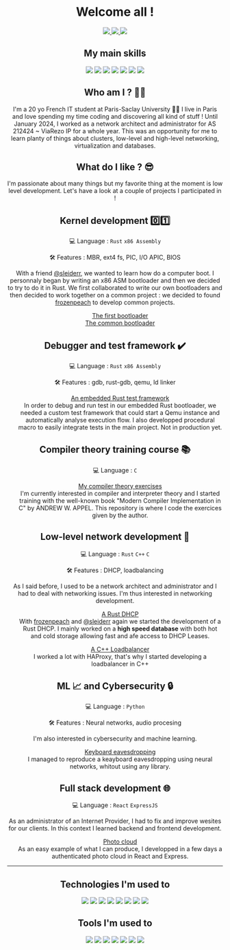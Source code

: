 <h1 align="center" >Welcome all !</h1>

<p align="center">
  <a href="https://www.linkedin.com/in/raphaël-faure">
  <img src="https://img.shields.io/badge/linkedin-%230077B5.svg?style=for-the-badge&logo=linkedin&logoColor=white" >
  </a>
  <a href="https://twitter.com/raphFaur">
  <img src="https://img.shields.io/badge/X-%23000000.svg?style=for-the-badge&logo=X&logoColor=white" >
  </a>
  <a href="https://t.me/fwsub">
  <img src="https://img.shields.io/badge/Telegram-2CA5E0?style=for-the-badge&logo=telegram&logoColor=white" >
  </a>
</p>

<h2 align="center" > My main skills </h2>
<p align="center">
  <img src="https://img.shields.io/badge/c-%2300599C.svg?style=for-the-badge&logo=c&logoColor=white" />
  <img src="https://img.shields.io/badge/Python-14354C?style=for-the-badge&logo=python&logoColor=white" />
  <img src="https://img.shields.io/badge/rust-%23000000.svg?style=for-the-badge&logo=rust&logoColor=white" />
  <img src="https://img.shields.io/badge/assembly%20script-%23000000.svg?style=for-the-badge&logo=assemblyscript&logoColor=white"/>
  <img src="https://img.shields.io/badge/javascript-%23323330.svg?style=for-the-badge&logo=javascript&logoColor=%23F7DF1E"/>
  <img src="https://img.shields.io/badge/c++-%2300599C.svg?style=for-the-badge&logo=c%2B%2B&logoColor=white" />
  <img src="https://img.shields.io/badge/Qiskit-%236929C4.svg?style=for-the-badge&logo=Qiskit&logoColor=white" />
</p>

<h2 align="center" >Who am I ? 🧑‍💻 </h2>
<p align="center">
I'm a 20 yo French IT student at Paris-Saclay University 👨‍🎓 I live in Paris and love spending my time coding and discovering all kind of stuff !
Until January 2024, I worked as a network architect and administrator for AS 212424 ~ ViaRezo IP for a whole year. This was an opportunity for me to learn planty of things about clusters, low-level and high-level networking, virtualization and databases.
</p>


<h2 align="center" > What do I like ? 😎 </h2>
<p align="center">
I'm passionate about many things but my favorite thing at the moment is low level development. Let's have a look at a couple of projects I participated in !
</p>

<!-- 
Kernel dev
-->

<h2 align="center" > Kernel development 0️⃣1️⃣ </h2> 
<p align="center" > 💻 Language : <code>Rust</code> <code>x86 Assembly</code> </p> 
<p align="center" > 🛠️ Features : MBR, ext4 fs, PIC, I/O APIC, BIOS </p> 
<p align="center">
With a friend <a href="https://github.com/sleiderr">@sleiderr</a>, we wanted to learn how do a computer boot. I personnaly began by writing an x86 ASM bootloader and then we decided to try to do it in Rust. We first collaborated to write our own bootloaders and then decided to work together on a common project : we decided to found <a href="https://github.com/frozenpeach-dev">frozenpeach</a> to develop common projects.
</p>
<ul list-style-type="none" align="center">
  <a href = "https://github.com/raphfaur/bootloader" > The first bootloader </a> <br/>
  <a href = "https://github.com/frozenpeach-dev/bootloader" > The common bootloader </a>
</ul>

<!-- 
Debugger
-->

<h2 align="center" > Debugger and test framework ✔️ </h2> 
<p align="center" > 💻 Language : <code>Rust</code> <code>x86 Assembly</code> </p> 
<p align="center" > 🛠️ Features : gdb, rust-gdb, qemu, ld linker</p> 

<ul list-style-type="none" align="center">
  <p>
    <a href = "https://github.com/frozenpeach-dev/debugger" > An embedded Rust test framework </a> <br/>
    In order to debug and run test in our embedded Rust bootloader, we needed a custom test framework that could start a Qemu instance and automatically analyse execution flow.
    I also developped procedural macro to easily integrate tests in the main project. Not in production yet.
  </p>
</ul>


<!-- 
Compiler
-->

<h2 align="center" > Compiler theory training course 📚 </h2> 
<p align="center" > 💻 Language : <code>C</code></p> 

<ul list-style-type="none" align="center">
  <p>
    <a href = "https://github.com/raphfaur/compiler" > My compiler theory exercises </a> <br/>
    I'm currently interested in compiler and interpreter theory and I started training with the well-known book "Modern Compiler Implementation in C" by ANDREW W. APPEL. This repository is where I code the exercices given by the author.
  </p>
</ul>

<!-- 
Network dev
-->

<h2 align="center" > Low-level network development 🔌 </h2> 
<p align="center" > 💻 Language : <code>Rust</code> <code>C++</code> <code>C</code> </p> 
<p align="center" > 🛠️ Features : DHCP, loadbalancing</p> 
<p align="center">
As I said before, I used to be a network architect and administrator and I had to deal with networking issues. I'm thus interested in networking development. 
</p>
<ul list-style-type="none" align="center">
  <p>
    <a href = "https://github.com/frozenpeach-dev/dhcp" > A Rust DHCP </a> <br/>
    With <a href="https://github.com/frozenpeach-dev">frozenpeach</a> and <a href="https://github.com/sleiderr">@sleiderr</a> again we started the development of a Rust DHCP. I mainly worked on a <strong>high speed database</strong> with both hot and cold storage allowing fast and afe access to DHCP Leases.
  </p>

  <p>
    <a href = "https://github.com/raphfaur/loadbalancer" > A C++ Loadbalancer </a> <br>
  I worked a lot with HAProxy, that's why I started developing a loadbalancer in C++
  </p>
</ul>

<!-- 
Python ML and Cyber
-->

<h2 align="center" > ML 📈 and Cybersecurity 🔒</h2> 
<p align="center" > 
  💻 Language : <code>Python</code>  
</p> 
<p align="center" > 🛠️ Features : Neural networks, audio procesing</p> 
<p align="center">
I'm also interested in cybersecurity and machine learning.
</p>
<ul list-style-type="none" align="center">
  <p>
    <a href = "https://github.com/raphfaur/keyboard-eavesdropping" > Keyboard eavesdropping</a> <br/>
    I managed to reproduce a keayboard eavesdropping using neural networks, whitout using any library.
  </p>
</ul>

<!-- 
Web dev
-->

<h2 align="center" > Full stack development 🌐 </h2> 
<p align="center" > 💻 Language : <code>React</code> <code>ExpressJS</code></p> 
<p align="center">
As an administrator of an Internet Provider, I had to fix and improve wesites for our clients. In this context I learned backend and frontend development.
</p>
<ul list-style-type="none" align="center">
  <p>
    <a href = "https://github.com/raphfaur/frozencloud" > Photo cloud </a> <br/>
    As an easy example of what I can produce, I developped in a few days a authenticated photo cloud in React and Express.
  </p>
</ul>

<hr>

<h2 align="center" > Technologies I'm used to </h2>
<p align="center">
  <img src="https://img.shields.io/badge/mysql-%2300f.svg?style=for-the-badge&logo=mysql&logoColor=white" />
  <img src="https://img.shields.io/badge/MariaDB-003545?style=for-the-badge&logo=mariadb&logoColor=white">
  <img src="https://img.shields.io/badge/Openstack-%23f01742.svg?style=for-the-badge&logo=openstack&logoColor=white"/>
  <img src="https://img.shields.io/badge/kubernetes-%23326ce5.svg?style=for-the-badge&logo=kubernetes&logoColor=white"/>
  <img src="https://img.shields.io/badge/nginx-%23009639.svg?style=for-the-badge&logo=nginx&logoColor=white" />
  <img src="https://img.shields.io/badge/datadog-%23632CA6.svg?style=for-the-badge&logo=datadog&logoColor=white" />
  <img src="https://img.shields.io/badge/ovh-%23123F6D.svg?style=for-the-badge&logo=ovh&logoColor=#123F6D" />
  <img src="https://img.shields.io/badge/ubiquiti-%230559C9.svg?style=for-the-badge&logo=ubiquiti&logoColor=white" />
</p>

<h2 align="center" > Tools I'm used to </h2>
<p align="center">
  <img src="https://img.shields.io/badge/NeoVim-%2357A143.svg?&style=for-the-badge&logo=neovim&logoColor=white" />
  <img src="https://img.shields.io/badge/Obsidian-%23483699.svg?style=for-the-badge&logo=obsidian&logoColor=white"/>
  <img src="https://img.shields.io/badge/CLion-black?style=for-the-badge&logo=clion&logoColor=white" />
  <img src="https://img.shields.io/badge/Visual%20Studio%20Code-0078d7.svg?style=for-the-badge&logo=visual-studio-code&logoColor=white" />
  <img src="https://img.shields.io/badge/Postman-FF6C37?style=for-the-badge&logo=postman&logoColor=white"/>
  <img src="https://img.shields.io/badge/ansible-%231A1918.svg?style=for-the-badge&logo=ansible&logoColor=white">
  <img src="https://img.shields.io/badge/jinja-white.svg?style=for-the-badge&logo=jinja&logoColor=black">
</p>




